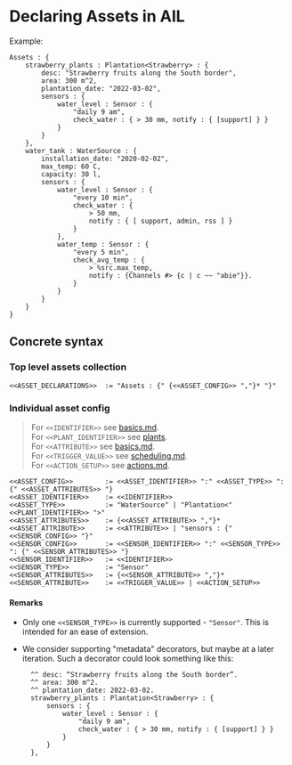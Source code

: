 # Declaring Assets in AIL

Example:

```plaintext
Assets : {
    strawberry_plants : Plantation<Strawberry> : {
        desc: "Strawberry fruits along the South border",
        area: 300 m^2,
        plantation_date: "2022-03-02",
        sensors : {
            water_level : Sensor : {
                "daily 9 am",
                check_water : { > 30 mm, notify : { [support] } }
            }
        }
    },
    water_tank : WaterSource : {
        installation_date: "2020-02-02",
        max_temp: 60 C, 
        capacity: 30 l,
        sensors : {
            water_level : Sensor : {
                "every 10 min", 
                check_water : {
                    > 50 mm,
                    notify : { [ support, admin, rss ] } 
                }
            }, 
            water_temp : Sensor : {
                "every 5 min",
                check_avg_temp : {
                    > %src.max_temp,
                    notify : {Channels #> {c | c ~~ "abie"}}.
                }
            }
        }
    }
}
```

## Concrete syntax

### Top level assets collection

```plaintext
<<ASSET_DECLARATIONS>>  := "Assets : {" {<<ASSET_CONFIG>> ","}* "}"
```

### Individual asset config

> For `<<IDENTIFIER>>` see [basics.md](./basics.md).  
> For `<<PLANT_IDENTIFIER>>` see [plants](./plants.md).  
> For `<<ATTRIBUTE>>` see [basics.md](./basics.md).  
> For `<<TRIGGER_VALUE>>` see [scheduling.md](./scheduling.md).  
> For `<<ACTION_SETUP>>` see [actions.md](./actions.md).  

```plaintext
<<ASSET_CONFIG>>        := <<ASSET_IDENTIFIER>> ":" <<ASSET_TYPE>> ": {" <<ASSET_ATTRIBUTES>> "}
<<ASSET_IDENTIFIER>>    := <<IDENTIFIER>>
<<ASSET_TYPE>>          := "WaterSource" | "Plantation<" <<PLANT_IDENTIFIER>> ">"
<<ASSET_ATTRIBUTES>>    := {<<ASSET_ATTRIBUTE>> ","}*
<<ASSET_ATTRIBUTE>>     := <<ATTRIBUTE>> | "sensors : {" <<SENSOR_CONFIG>> "}"
<<SENSOR_CONFIG>>       := <<SENSOR_IDENTIFIER>> ":" <<SENSOR_TYPE>> ": {" <<SENSOR_ATTRIBUTES>> "}
<<SENSOR_IDENTIFIER>>   := <<IDENTIFIER>>
<<SENSOR_TYPE>>         := "Sensor"
<<SENSOR_ATTRIBUTES>>   := {<<SENSOR_ATTRIBUTE>> ","}*
<<SENSOR_ATTRIBUTE>>    := <<TRIGGER_VALUE>> | <<ACTION_SETUP>>
```

#### Remarks

- Only one `<<SENSOR_TYPE>>` is currently supported - `"Sensor"`. This is intended for an ease of extension.
- We consider supporting "metadata" decorators, but maybe at a later iteration.
  Such a decorator could look something like this:

  ```plaintext
    ^^ desc: “Strawberry fruits along the South border”.
    ^^ area: 300 m^2.
    ^^ plantation_date: 2022-03-02.
    strawberry_plants : Plantation<Strawberry> : {
        sensors : {
            water_level : Sensor : {
                "daily 9 am",
                check_water : { > 30 mm, notify : { [support] } }
            }
        }
    },
  ```
